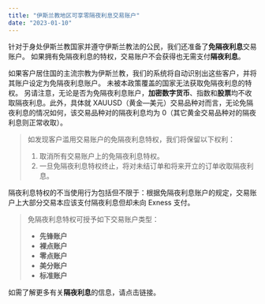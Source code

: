 ```yaml
---
title: "伊斯兰教地区可享零隔夜利息交易账户"
date: "2023-01-10"
---
```


针对于身处伊斯兰教国家并遵守伊斯兰教法的公民，我们还准备了**免隔夜利息**交易账户。 如果拥有免隔夜利息的特权，交易账户不会获得也无需支付**隔夜利息**。

如果客户居住国的主流宗教为伊斯兰教，我们的系统将自动识别出这些客户，并将其账户设定为免隔夜利息账户。 未被本政策覆盖的国家无法获取免隔夜利息的特权。 另请注意，无论是否为免隔夜利息账户，**加密数字货币**、指数和**股票**均不收取隔夜利息。此外，具体就 XAUUSD（黄金—美元）交易品种对而言，无论免隔夜利息的情况如何，该交易品种对的隔夜利息均为 0（其它黄金交易品种对的隔夜利息则正常收取）。

> 如发现客户滥用交易账户的免隔夜利息特权，我们将保留以下权利：
> 1. 取消所有交易账户上的免隔夜利息特权。
> 2. 一旦免隔夜利息特权终止，将对未结订单和将来开立的订单收取隔夜利息。

隔夜利息特权的不当使用行为包括但不限于：根据免隔夜利息账户的规定，交易账户上大部分交易本应该支付隔夜利息但却未向 Exness 支付。

> 免隔夜利息特权可授予如下交易账户类型：
> - **先锋账户**
> - **裸点账户**
> - **零点账户**
> - **美分账户**
> - **标准账户**

如需了解更多有关**隔夜利息**的信息，请点击链接。
